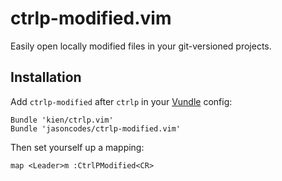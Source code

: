 # ctrlp-modified.vim

Easily open locally modified files in your git-versioned projects.

## Installation

Add `ctrlp-modified` after `ctrlp` in your [Vundle](https://github.com/gmarik/vundle) config:

``` vim
Bundle 'kien/ctrlp.vim'
Bundle 'jasoncodes/ctrlp-modified.vim'
```

Then set yourself up a mapping:

``` vim
map <Leader>m :CtrlPModified<CR>
```
